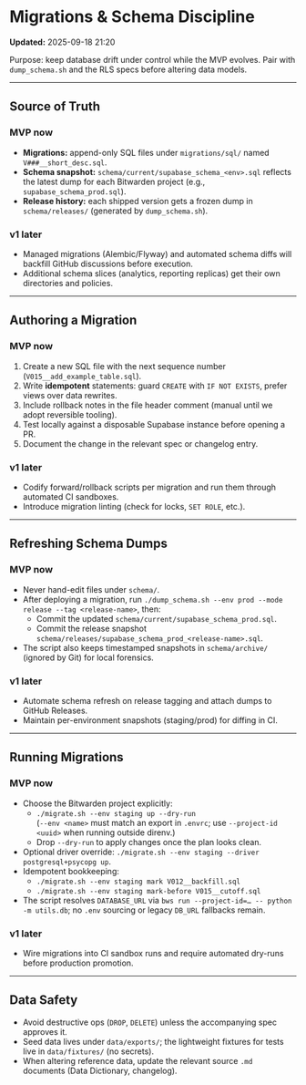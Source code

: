 # Migrations & Schema Discipline
**Updated:** 2025-09-18 21:20

Purpose: keep database drift under control while the MVP evolves. Pair with `dump_schema.sh` and the RLS specs before altering data models.

---

## Source of Truth

### MVP now
- **Migrations:** append-only SQL files under `migrations/sql/` named `V###__short_desc.sql`.
- **Schema snapshot:** `schema/current/supabase_schema_<env>.sql` reflects the latest dump for each Bitwarden project (e.g., `supabase_schema_prod.sql`).
- **Release history:** each shipped version gets a frozen dump in `schema/releases/` (generated by `dump_schema.sh`).

### v1 later
- Managed migrations (Alembic/Flyway) and automated schema diffs will backfill GitHub discussions before execution.
- Additional schema slices (analytics, reporting replicas) get their own directories and policies.

---

## Authoring a Migration

### MVP now
1. Create a new SQL file with the next sequence number (`V015__add_example_table.sql`).  
2. Write **idempotent** statements: guard `CREATE` with `IF NOT EXISTS`, prefer views over data rewrites.  
3. Include rollback notes in the file header comment (manual until we adopt reversible tooling).  
4. Test locally against a disposable Supabase instance before opening a PR.  
5. Document the change in the relevant spec or changelog entry.

### v1 later
- Codify forward/rollback scripts per migration and run them through automated CI sandboxes.  
- Introduce migration linting (check for locks, `SET ROLE`, etc.).

---

## Refreshing Schema Dumps

### MVP now
- Never hand-edit files under `schema/`.  
- After deploying a migration, run `./dump_schema.sh --env prod --mode release --tag <release-name>`, then:
  - Commit the updated `schema/current/supabase_schema_prod.sql`.
  - Commit the release snapshot `schema/releases/supabase_schema_prod_<release-name>.sql`.
- The script also keeps timestamped snapshots in `schema/archive/` (ignored by Git) for local forensics.

### v1 later
- Automate schema refresh on release tagging and attach dumps to GitHub Releases.  
- Maintain per-environment snapshots (staging/prod) for diffing in CI.

---

## Running Migrations

### MVP now
- Choose the Bitwarden project explicitly:
  - `./migrate.sh --env staging up --dry-run`  
    (`--env <name>` must match an export in `.envrc`; use `--project-id <uuid>` when running outside direnv.)
  - Drop `--dry-run` to apply changes once the plan looks clean.
- Optional driver override: `./migrate.sh --env staging --driver postgresql+psycopg up`.
- Idempotent bookkeeping:
  - `./migrate.sh --env staging mark V012__backfill.sql`
  - `./migrate.sh --env staging mark-before V015__cutoff.sql`
- The script resolves `DATABASE_URL` via `bws run --project-id=… -- python -m utils.db`; no `.env` sourcing or legacy `DB_URL` fallbacks remain.

### v1 later
- Wire migrations into CI sandbox runs and require automated dry-runs before production promotion.

---

## Data Safety

- Avoid destructive ops (`DROP`, `DELETE`) unless the accompanying spec approves it.  
- Seed data lives under `data/exports/`; the lightweight fixtures for tests live in `data/fixtures/` (no secrets).  
- When altering reference data, update the relevant source `.md` documents (Data Dictionary, changelog).
